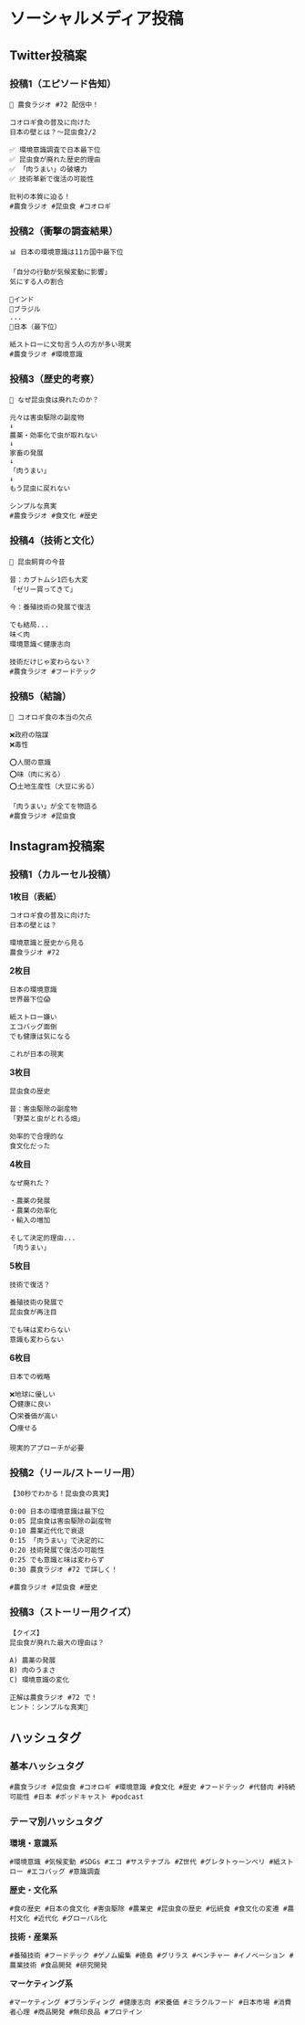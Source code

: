 # ソーシャルメディア投稿

## Twitter投稿案

### 投稿1（エピソード告知）
```
🦗 農食ラジオ #72 配信中！

コオロギ食の普及に向けた
日本の壁とは？〜昆虫食2/2

✅ 環境意識調査で日本最下位
✅ 昆虫食が廃れた歴史的理由
✅ 「肉うまい」の破壊力
✅ 技術革新で復活の可能性

批判の本質に迫る！
#農食ラジオ #昆虫食 #コオロギ
```

### 投稿2（衝撃の調査結果）
```
📊 日本の環境意識は11カ国中最下位

「自分の行動が気候変動に影響」
気にする人の割合

🥇インド
🥈ブラジル
...
🗾日本（最下位）

紙ストローに文句言う人の方が多い現実
#農食ラジオ #環境意識
```

### 投稿3（歴史的考察）
```
🐛 なぜ昆虫食は廃れたのか？

元々は害虫駆除の副産物
↓
農薬・効率化で虫が取れない
↓
家畜の発展
↓
「肉うまい」
↓
もう昆虫に戻れない

シンプルな真実
#農食ラジオ #食文化 #歴史
```

### 投稿4（技術と文化）
```
🔬 昆虫飼育の今昔

昔：カブトムシ1匹も大変
「ゼリー買ってきて」

今：養殖技術の発展で復活

でも結局...
味＜肉
環境意識＜健康志向

技術だけじゃ変わらない？
#農食ラジオ #フードテック
```

### 投稿5（結論）
```
💭 コオロギ食の本当の欠点

❌政府の陰謀
❌毒性

⭕人間の意識
⭕味（肉に劣る）
⭕土地生産性（大豆に劣る）

「肉うまい」が全てを物語る
#農食ラジオ #昆虫食
```

## Instagram投稿案

### 投稿1（カルーセル投稿）

**1枚目（表紙）**
```
コオロギ食の普及に向けた
日本の壁とは？

環境意識と歴史から見る
農食ラジオ #72
```

**2枚目**
```
日本の環境意識
世界最下位😱

紙ストロー嫌い
エコバッグ面倒
でも健康は気になる

これが日本の現実
```

**3枚目**
```
昆虫食の歴史

昔：害虫駆除の副産物
「野菜と虫がとれる畑」

効率的で合理的な
食文化だった
```

**4枚目**
```
なぜ廃れた？

・農薬の発展
・農業の効率化
・輸入の増加

そして決定的理由...
「肉うまい」
```

**5枚目**
```
技術で復活？

養殖技術の発展で
昆虫食が再注目

でも味は変わらない
意識も変わらない
```

**6枚目**
```
日本での戦略

❌地球に優しい
⭕健康に良い
⭕栄養価が高い
⭕痩せる

現実的アプローチが必要
```

### 投稿2（リール/ストーリー用）
```
【30秒でわかる！昆虫食の真実】

0:00 日本の環境意識は最下位
0:05 昆虫食は害虫駆除の副産物
0:10 農業近代化で衰退
0:15 「肉うまい」で決定的に
0:20 技術発展で復活の可能性
0:25 でも意識と味は変わらず
0:30 農食ラジオ #72 で詳しく！

#農食ラジオ #昆虫食 #歴史
```

### 投稿3（ストーリー用クイズ）
```
【クイズ】
昆虫食が廃れた最大の理由は？

A) 農薬の発展
B) 肉のうまさ
C) 環境意識の変化

正解は農食ラジオ #72 で！
ヒント：シンプルな真実🥩
```

## ハッシュタグ

### 基本ハッシュタグ
```
#農食ラジオ #昆虫食 #コオロギ #環境意識 #食文化 #歴史 #フードテック #代替肉 #持続可能性 #日本 #ポッドキャスト #podcast
```

### テーマ別ハッシュタグ

**環境・意識系**
```
#環境意識 #気候変動 #SDGs #エコ #サステナブル #Z世代 #グレタトゥーンベリ #紙ストロー #エコバッグ #意識調査
```

**歴史・文化系**
```
#食の歴史 #日本の食文化 #害虫駆除 #農業史 #昆虫食の歴史 #伝統食 #食文化の変遷 #農村文化 #近代化 #グローバル化
```

**技術・産業系**
```
#養殖技術 #フードテック #ゲノム編集 #徳島 #グリラス #ベンチャー #イノベーション #農業技術 #食品開発 #研究開発
```

**マーケティング系**
```
#マーケティング #ブランディング #健康志向 #栄養価 #ミラクルフード #日本市場 #消費者心理 #商品開発 #無印良品 #プロテイン
```